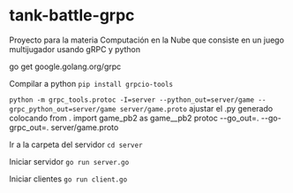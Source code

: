 # tank-battle-grpc
Proyecto para la materia Computación en la Nube que consiste en un juego multijugador usando gRPC y python


go get google.golang.org/grpc

Compilar a python
`pip install grpcio-tools`

`python -m grpc_tools.protoc -I=server --python_out=server/game --grpc_python_out=server/game server/game.proto`
ajustar el .py generado colocando
from . import game_pb2 as game__pb2
protoc --go_out=. --go-grpc_out=. server/game.proto




Ir a la carpeta del servidor
`cd server`

Iniciar servidor
`go run server.go`

Iniciar clientes
`go run client.go`


